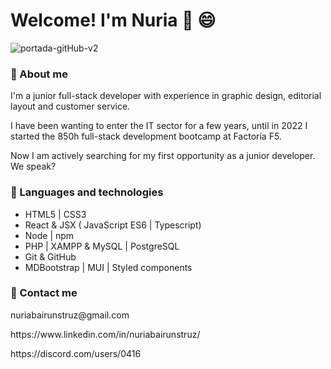 # Welcome! I'm Nuria 👋 :smile:

![portada-gitHub-v2](https://user-images.githubusercontent.com/103484253/195338099-5846a58a-fb92-4b44-90c4-5ab9da8ef34c.jpg)

### :raising_hand: About me

<p>I'm a junior full-stack developer with experience in graphic design, editorial layout and customer service.</p>
<p>I have been wanting to enter the IT sector for a few years, until in 2022 I started the 850h full-stack development bootcamp at Factoría F5.</p>
<p>Now I am actively searching for my first opportunity as a junior developer. We speak?</p>

### :wrench: Languages and technologies

<ul>
    <li>HTML5 | CSS3</li>
    <li>React & JSX ( JavaScript ES6 | Typescript)</li>
    <li>Node | npm</li>
    <li>PHP | XAMPP & MySQL | PostgreSQL</li>
    <li>Git & GitHub</li>
    <li>MDBootstrap | MUI | Styled components</li>
</ul>

### :speech_balloon: Contact me
<p>nuriabairunstruz@gmail.com</p>
<p>https://www.linkedin.com/in/nuriabairunstruz/</p>
<p>https://discord.com/users/0416</p>
